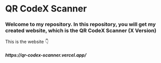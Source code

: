 <h1>QR CodeX Scanner</h1>
<h3>Welcome to my repository. In this repository, you will get my created website, which is the <strong>QR CodeX Scanner</strong> (X Version)</h3>
<p>This is the website 👇</p>
<h5><strong>https://qr-codex-scanner.vercel.app/</storng></h5>
